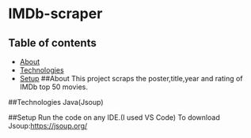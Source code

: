 # IMDb-scraper
## Table of contents
* [About](#about)
* [Technologies](#technologies)
* [Setup](#setup)
##About
This project scraps the poster,title,year and rating of IMDb top 50 movies.

##Technologies
Java(Jsoup)

##Setup
Run the code on any IDE.(I used VS Code)
To download Jsoup:https://jsoup.org/
